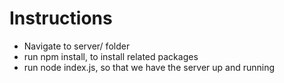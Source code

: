 # Instructions

- Navigate to server/ folder
- run npm install, to install related packages
- run node index.js, so that we have the server up and running
